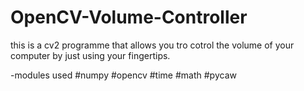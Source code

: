 # OpenCV-Volume-Controller
this is a cv2 programme that allows you tro cotrol the volume of your computer by just using your fingertips.

-modules used
#numpy
#opencv
#time
#math
#pycaw

